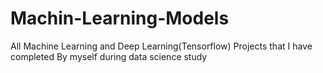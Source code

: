 # Machin-Learning-Models
All Machine Learning and Deep Learning(Tensorflow) Projects that I have completed By myself during data science study

